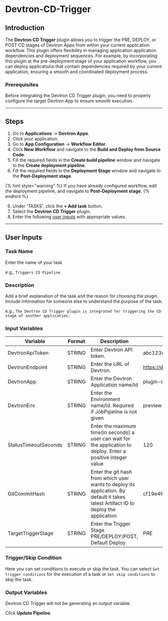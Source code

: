 # Devtron-CD-Trigger

## Introduction
The **Devtron CD Trigger** plugin allows you to trigger the PRE, DEPLOY, or POST CD stages of Devtron Apps from within your current application workflow. This plugin offers flexibility in managing application application dependencies and deployment sequences. For example, by incorporating this plugin at the pre-deployment stage of your application workflow, you can deploy applications that contain dependencies required by your current application, ensuring a smooth and coordinated deployment process.

### Prerequisites
Before integrating the Devtron CD Trigger plugin, you need to properly configure the target Devtron App to ensure smooth execution.

---

## Steps
1. Go to **Applications** → **Devtron Apps**.
2. Click your application.
3. Go to **App Configuration** → **Workflow Editor**.
4. Click **New Workflow** and navigate to the **Build and Deploy from Source Code**.
5. Fill the required fields in the **Create build pipeline** window and navigate to the **Create deployment pipeline**.
6. Fill the required fields in the **Deployment Stage** window and navigate to the **Post-Deployment stage**.

{% hint style="warning" %}
If you have already configured workflow, edit the deployment pipeline, and navigate to **Post-Deployment stage**.
{% endhint %}

6. Under 'TASKS', click the **+ Add task** button.
7. Select the **Devtron CD Trigger** plugin.
8. Enter the following [user inputs](#user-inputs) with appropriate values.
---

## User Inputs

### Task Name
Enter the name of your task

e.g., `Triggers CD Pipeline`

### Description
Add a brief explanation of the task and the reason for choosing the plugin. Include information for someone else to understand the purpose of the task.

e.g., `The Devtron CD Trigger plugin is integrated for triggering the CD stage of another application.`

### Input Variables

| Variable                 | Format       | Description | Sample Value |
| ------------------------ | ------------ | ----------- | ------------ |
|   DevtronApiToken        | STRING       | Enter Devtron API token. |  abc123xyz456token789            |
|   DevtronEndpoint        | STRING       | Enter the URL of Devtron.     | https://devtron.example.com            |
|   DevtronApp             | STRING       | Enter the Devtron Application name/Id | plugin-demo |
|   DevtronEnv             | STRING       | Enter the Environment name/Id. Required if JobPipeline is not given |  preview         |
|   StatusTimeoutSeconds           | STRING       | Enter the maximum time(in seconds) a user can wait for the application to deploy. Enter a positive integer value   | 120  |
|   GitCommitHash          | STRING       | Enter the git hash from which user wants to deploy its application. By default it takes latest Artifact ID to deploy the application |    cf19e4fd348589kjhsdjn092nfse01d2234235sdsg        |
|   TargetTriggerStage   | STRING       | Enter the Trigger Stage PRE/DEPLOY/POST, Default Deploy |   PRE   |

### Trigger/Skip Condition
Here you can set conditions to execute or skip the task. You can select `Set trigger conditions` for the execution of a task or `Set skip conditions` to skip the task.

### Output Variables
Devtron CD Trigger will not be generating an output variable.

Click **Update Pipeline**.



